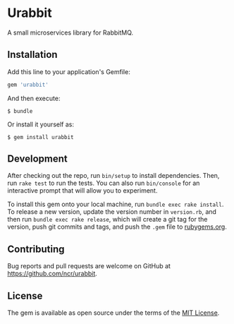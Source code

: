 # Urabbit

A small microservices library for RabbitMQ.

## Installation

Add this line to your application's Gemfile:

```ruby
gem 'urabbit'
```

And then execute:

    $ bundle

Or install it yourself as:

    $ gem install urabbit

## Development

After checking out the repo, run `bin/setup` to install dependencies. Then, run `rake test` to run the tests. You can also run `bin/console` for an interactive prompt that will allow you to experiment.

To install this gem onto your local machine, run `bundle exec rake install`. To release a new version, update the version number in `version.rb`, and then run `bundle exec rake release`, which will create a git tag for the version, push git commits and tags, and push the `.gem` file to [rubygems.org](https://rubygems.org).

## Contributing

Bug reports and pull requests are welcome on GitHub at https://github.com/ncr/urabbit.


## License

The gem is available as open source under the terms of the [MIT License](http://opensource.org/licenses/MIT).
